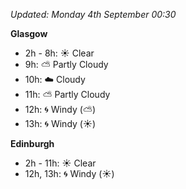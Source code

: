 *Updated: Monday 4th September 00:30*

**Glasgow**

* 2h - 8h: :sunny: Clear
* 9h: :partly_sunny: Partly Cloudy
* 10h: :cloud: Cloudy
* 11h: :partly_sunny: Partly Cloudy
* 12h: :cyclone: Windy (:partly_sunny:)
* 13h: :cyclone: Windy (:sunny:)

**Edinburgh**

* 2h - 11h: :sunny: Clear
* 12h, 13h: :cyclone: Windy (:sunny:)
